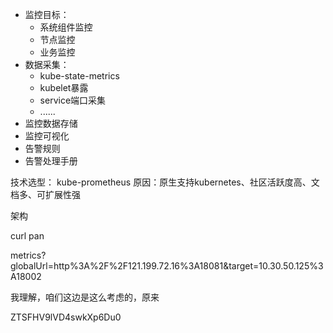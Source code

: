 * 监控目标：
    * 系统组件监控
    * 节点监控
    * 业务监控
* 数据采集：
    * kube-state-metrics
    * kubelet暴露
    * service端口采集
    * ......
* 监控数据存储
* 监控可视化
* 告警规则
* 告警处理手册


技术选型：
kube-prometheus
原因：原生支持kubernetes、社区活跃度高、文档多、可扩展性强


架构




curl pan

metrics\?globalUrl\=http%3A%2F%2F121.199.72.16%3A18081\&target\=10.30.50.125%3A18002



我理解，咱们这边是这么考虑的，原来



ZTSFHV9lVD4swkXp6Du0
